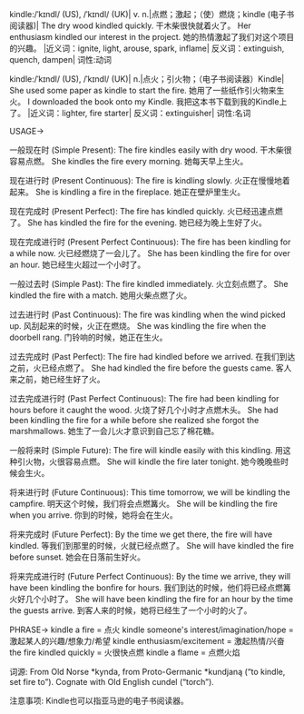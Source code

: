 kindle:/ˈkɪndl/ (US), /ˈkɪndl/ (UK)| v. n.|点燃；激起；（使）燃烧；kindle (电子书阅读器)|
The dry wood kindled quickly. 干木柴很快就着火了。
Her enthusiasm kindled our interest in the project. 她的热情激起了我们对这个项目的兴趣。
|近义词：ignite, light, arouse, spark, inflame|
反义词：extinguish, quench, dampen|
词性:动词

kindle:/ˈkɪndl/ (US), /ˈkɪndl/ (UK)| n.|点火；引火物；（电子书阅读器）Kindle|
She used some paper as kindle to start the fire. 她用了一些纸作引火物来生火。
I downloaded the book onto my Kindle. 我把这本书下载到我的Kindle上了。
|近义词：lighter, fire starter|
反义词：extinguisher|
词性:名词


USAGE->

一般现在时 (Simple Present):
The fire kindles easily with dry wood.  干木柴很容易点燃。
She kindles the fire every morning. 她每天早上生火。


现在进行时 (Present Continuous):
The fire is kindling slowly. 火正在慢慢地着起来。
She is kindling a fire in the fireplace. 她正在壁炉里生火。


现在完成时 (Present Perfect):
The fire has kindled quickly. 火已经迅速点燃了。
She has kindled the fire for the evening. 她已经为晚上生好了火。


现在完成进行时 (Present Perfect Continuous):
The fire has been kindling for a while now. 火已经燃烧了一会儿了。
She has been kindling the fire for over an hour. 她已经生火超过一个小时了。


一般过去时 (Simple Past):
The fire kindled immediately. 火立刻点燃了。
She kindled the fire with a match. 她用火柴点燃了火。


过去进行时 (Past Continuous):
The fire was kindling when the wind picked up.  风刮起来的时候，火正在燃烧。
She was kindling the fire when the doorbell rang. 门铃响的时候，她正在生火。


过去完成时 (Past Perfect):
The fire had kindled before we arrived. 在我们到达之前，火已经点燃了。
She had kindled the fire before the guests came. 客人来之前，她已经生好了火。


过去完成进行时 (Past Perfect Continuous):
The fire had been kindling for hours before it caught the wood. 火烧了好几个小时才点燃木头。
She had been kindling the fire for a while before she realized she forgot the marshmallows. 她生了一会儿火才意识到自己忘了棉花糖。


一般将来时 (Simple Future):
The fire will kindle easily with this kindling.  用这种引火物，火很容易点燃。
She will kindle the fire later tonight. 她今晚晚些时候会生火。


将来进行时 (Future Continuous):
This time tomorrow, we will be kindling the campfire. 明天这个时候，我们将会点燃篝火。
She will be kindling the fire when you arrive. 你到的时候，她将会在生火。


将来完成时 (Future Perfect):
By the time we get there, the fire will have kindled. 等我们到那里的时候，火就已经点燃了。
She will have kindled the fire before sunset. 她会在日落前生好火。


将来完成进行时 (Future Perfect Continuous):
By the time we arrive, they will have been kindling the bonfire for hours. 我们到达的时候，他们将已经点燃篝火好几个小时了。
She will have been kindling the fire for an hour by the time the guests arrive. 到客人来的时候，她将已经生了一个小时的火了。


PHRASE->
kindle a fire = 点火
kindle someone's interest/imagination/hope = 激起某人的兴趣/想象力/希望
kindle enthusiasm/excitement = 激起热情/兴奋
the fire kindled quickly = 火很快点燃
kindle a flame = 点燃火焰


词源: From Old Norse *kynda, from Proto-Germanic *kundjaną (“to kindle, set fire to”). Cognate with Old English cundel (“torch”).


注意事项: Kindle也可以指亚马逊的电子书阅读器。
